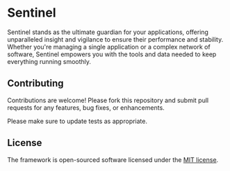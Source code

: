 # Sentinel
Sentinel stands as the ultimate guardian for your applications, offering unparalleled insight and vigilance to ensure their performance and stability. Whether you're managing a single application or a complex network of software, Sentinel empowers you with the tools and data needed to keep everything running smoothly.

## Contributing
Contributions are welcome! Please fork this repository and submit pull requests for any features, bug fixes, or enhancements.

Please make sure to update tests as appropriate.

## License
The framework is open-sourced software licensed under the [MIT license](https://opensource.org/licenses/MIT).
